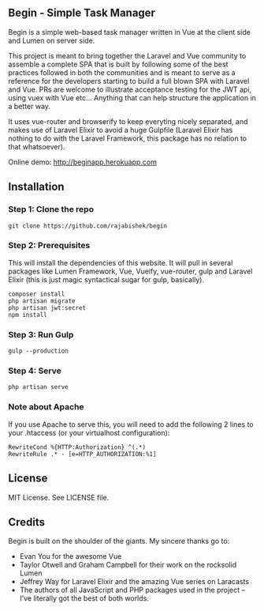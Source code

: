 ## Begin - Simple Task Manager
Begin is a simple web-based task manager written in Vue at the client side and Lumen on server side. 

This project is meant to bring together the Laravel and Vue community to assemble a complete SPA that is built by following some of the best practices followed in both the communities and is meant to serve as a reference for the developers starting to build a full blown SPA with Laravel and Vue.
PRs are welcome to illustrate acceptance testing for the JWT api, using vuex with Vue etc...
Anything that can help structure the application in a better way.

It uses vue-router and browserify to keep everyting nicely separated, and makes use of Laravel Elixir to avoid a huge Gulpfile (Laravel Elixir has nothing to do with the Laravel Framework, this package has no relation to that whatsoever).

Online demo: http://beginapp.herokuapp.com

## Installation

### Step 1: Clone the repo
```
git clone https://github.com/rajabishek/begin
```

### Step 2: Prerequisites
This will install the dependencies of this website. It will pull in several packages like Lumen Framework, Vue, Vueify, vue-router, gulp and Laravel Elixir (this is just magic syntactical sugar for gulp, basically).
```
composer install
php artisan migrate
php artisan jwt:secret
npm install
```

### Step 3: Run Gulp
```
gulp --production
```

### Step 4: Serve
```
php artisan serve
```

### Note about Apache
If you use Apache to serve this, you will need to add the following 2 lines to your .htaccess (or your virtualhost configuration):
```
RewriteCond %{HTTP:Authorization} ^(.*)
RewriteRule .* - [e=HTTP_AUTHORIZATION:%1]
```

## License
MIT License. See LICENSE file.

## Credits
Begin is built on the shoulder of the giants. My sincere thanks go to:
* Evan You for the awesome Vue
* Taylor Otwell and Graham Campbell for their work on the rocksolid Lumen
* Jeffrey Way for Laravel Elixir and the amazing Vue series on Laracasts
* The authors of all JavaScript and PHP packages used in the project – I’ve literally got the best of both worlds.
